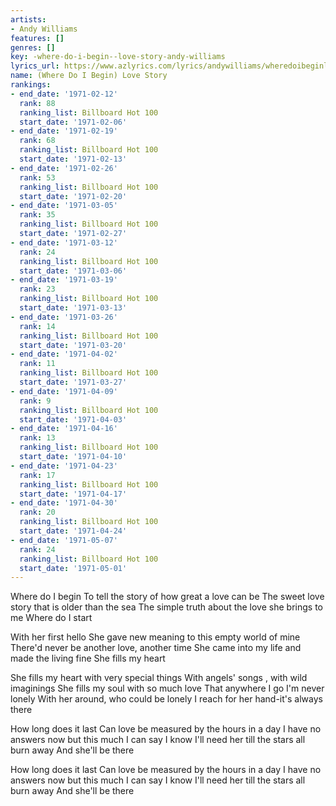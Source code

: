 ```yaml
---
artists:
- Andy Williams
features: []
genres: []
key: -where-do-i-begin--love-story-andy-williams
lyrics_url: https://www.azlyrics.com/lyrics/andywilliams/wheredoibeginlovestory.html
name: (Where Do I Begin) Love Story
rankings:
- end_date: '1971-02-12'
  rank: 88
  ranking_list: Billboard Hot 100
  start_date: '1971-02-06'
- end_date: '1971-02-19'
  rank: 68
  ranking_list: Billboard Hot 100
  start_date: '1971-02-13'
- end_date: '1971-02-26'
  rank: 53
  ranking_list: Billboard Hot 100
  start_date: '1971-02-20'
- end_date: '1971-03-05'
  rank: 35
  ranking_list: Billboard Hot 100
  start_date: '1971-02-27'
- end_date: '1971-03-12'
  rank: 24
  ranking_list: Billboard Hot 100
  start_date: '1971-03-06'
- end_date: '1971-03-19'
  rank: 23
  ranking_list: Billboard Hot 100
  start_date: '1971-03-13'
- end_date: '1971-03-26'
  rank: 14
  ranking_list: Billboard Hot 100
  start_date: '1971-03-20'
- end_date: '1971-04-02'
  rank: 11
  ranking_list: Billboard Hot 100
  start_date: '1971-03-27'
- end_date: '1971-04-09'
  rank: 9
  ranking_list: Billboard Hot 100
  start_date: '1971-04-03'
- end_date: '1971-04-16'
  rank: 13
  ranking_list: Billboard Hot 100
  start_date: '1971-04-10'
- end_date: '1971-04-23'
  rank: 17
  ranking_list: Billboard Hot 100
  start_date: '1971-04-17'
- end_date: '1971-04-30'
  rank: 20
  ranking_list: Billboard Hot 100
  start_date: '1971-04-24'
- end_date: '1971-05-07'
  rank: 24
  ranking_list: Billboard Hot 100
  start_date: '1971-05-01'
---
```


Where do I begin
To tell the story of how great a love can be
The sweet love story that is older than the sea
The simple truth about the love she brings to me
Where do I start

With her first hello
She gave new meaning to this empty world of mine
There'd never be another love, another time
She came into my life and made the living fine
She fills my heart

She fills my heart with very special things
With angels' songs , with wild imaginings
She fills my soul with so much love
That anywhere I go I'm never lonely
With her around, who could be lonely
I reach for her hand-it's always there

How long does it last
Can love be measured by the hours in a day
I have no answers now but this much I can say
I know I'll need her till the stars all burn away
And she'll be there

How long does it last
Can love be measured by the hours in a day
I have no answers now but this much I can say
I know I'll need her till the stars all burn away
And she'll be there



